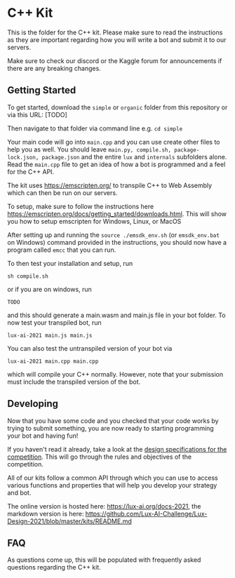 # C++ Kit

This is the folder for the C++ kit. Please make sure to read the instructions as they are important regarding how you will write a bot and submit it to our servers.

Make sure to check our discord or the Kaggle forum for announcements if there are any breaking changes.

## Getting Started

To get started, download the `simple` or `organic` folder from this repository or via this URL: [TODO]

Then navigate to that folder via command line e.g. `cd simple`

Your main code will go into `main.cpp` and you can use create other files to help you as well. You should leave `main.py, compile.sh, package-lock.json, package.json` and the entire `lux` and `internals` subfolders alone. Read the `main.cpp` file to get an idea of how a bot is programmed and a feel for the C++ API.

The kit uses https://emscripten.org/ to transpile C++ to Web Assembly which can then be run on our servers.

To setup, make sure to follow the instructions here https://emscripten.org/docs/getting_started/downloads.html. This will show you how to setup emscripten for Windows, Linux, or MacOS

After setting up and running the `source ./emsdk_env.sh` (or `emsdk_env.bat` on Windows) command provided in the instructions, you should now have a program called `emcc` that you can run. 

To then test your installation and setup, run 

```
sh compile.sh
```

or if you are on windows, run

```
TODO
```

and this should generate a main.wasm and main.js file in your bot folder. To now test your transpiled bot, run

```
lux-ai-2021 main.js main.js
```

You can also test the untranspiled version of your bot via

```
lux-ai-2021 main.cpp main.cpp
```

which will compile your C++ normally. However, note that your submission must include the transpiled version of the bot.

## Developing

Now that you have some code and you checked that your code works by trying to submit something, you are now ready to starting programming your bot and having fun!

If you haven't read it already, take a look at the [design specifications for the competition](https://lux-ai.org/specs-2021). This will go through the rules and objectives of the competition.

All of our kits follow a common API through which you can use to access various functions and properties that will help you develop your strategy and bot.

The online version is hosted here: https://lux-ai.org/docs-2021, the markdown version is here: https://github.com/Lux-AI-Challenge/Lux-Design-2021/blob/master/kits/README.md

## FAQ

As questions come up, this will be populated with frequently asked questions regarding the C++ kit.